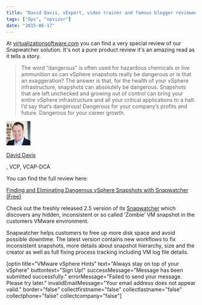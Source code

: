 ```yaml
---
title: "David Davis, vExpert, video trainer and famous blogger reviewed Snapwatcher"
tags: ["Ops", "opvizor"]
date: "2015-06-17"
---
```


At [virtualizationsoftware.com](http://www.virtualizationsoftware.com/ "virtualizationsoftware.com") you can find a very special review of our Snapwatcher solution. It's not a pure product review it's an amazing read as it tells a story.

> The word “dangerous” is often used for hazardous chemicals or live ammunition so can vSphere snapshots really be dangerous or is that an exaggeration? The answer is that, for the health of your vSphere infrastructure, snapshots can absolutely be dangerous. Snapshots that are left unchecked and growing out of control can bring your entire vSphere infrastructure and all your critical applications to a halt. I’d say that’s dangerous! Dangerous for your company’s profits and future. Dangerous for your career growth.

![David Davis, Snapwatcher review](/images/blog/wpid-6f6a837a4509b60dbb7df3f3fff63bae.jpeg)

[David Davis](https://www.twitter.com/davidmdavis "David Davis")

, VCP, VCAP-DCA

You can find the full review here: 

[Finding and Eliminating Dangerous vSphere Snapshots with Snapwatcher (Free)](http://www.virtualizationsoftware.com/finding-eliminating-dangerous-vsphere-snapshots-snapwatcher-free/ "Finding and Eliminating Dangerous vSphere Snapshots with Snapwatcher (Free)")

Check out the freshly released 2.5 version of its [Snapwatcher](https://www.opvizor.com/blog/snapwatcher-2-5-released-to-solve-all-common-vm-snapshot-problems-in-vmware/ "Snapwatcher ") which discovers any hidden, inconsistent or so called ‘Zombie’ VM snapshot in the customers VMware environment. 

Snapwatcher helps customers to free up more disk space and avoid possible downtime. The latest version contains new workflows to fix inconsistent snapshots, more details about snapshot hierarchy, size and the creator as well as full fixing process tracking including VM log file details.

\[optin title="VMware vSphere Hints" text="Always stay on top of your vSphere" buttontext="Sign Up!" successMessage="Message has been submitted successfully." errorMessage="Failed to send your message. Please try later." invalidEmailMessage="Your email address does not appear valid." border="false" collectfirstname="false" collectlastname="false" collectphone="false" collectcompany="false"\]
